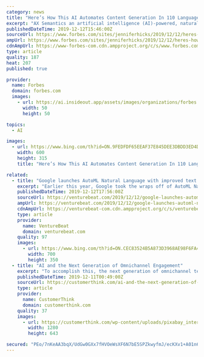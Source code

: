 ```yaml
---
category: news
title: "Here’s How This AI Automates Content Generation In 110 Languages"
excerpt: "AX Semantics an artificial intelligence (AI)-powered, natural language generation (NLG) company said it could create AI-produced content in more than 110 languages. The Stuttgart-based company which launched in the US today, 12 December 2019 already works with hundreds of customers, including several Fortune 500 companies such as Deloitte for ..."
publishedDateTime: 2019-12-12T15:46:00Z
sourceUrl: https://www.forbes.com/sites/jenniferhicks/2019/12/12/heres-how-this-ai-automates-content-generation-in-110-languages/
ampUrl: https://www.forbes.com/sites/jenniferhicks/2019/12/12/heres-how-this-ai-automates-content-generation-in-110-languages/amp/
cdnAmpUrl: https://www-forbes-com.cdn.ampproject.org/c/s/www.forbes.com/sites/jenniferhicks/2019/12/12/heres-how-this-ai-automates-content-generation-in-110-languages/amp/
type: article
quality: 187
heat: 207
published: true

provider:
  name: Forbes
  domain: forbes.com
  images:
    - url: https://ai.insideout.app/assets/images/organizations/forbes.com-50x50.jpg
      width: 50
      height: 50

topics:
  - AI

images:
  - url: https://www.bing.com/th?id=ON.9FEDFDF65EEAF37E845DEE3DBDD3ED4D
    width: 600
    height: 315
    title: "Here’s How This AI Automates Content Generation In 110 Languages"

related:
  - title: "Google launches AutoML Natural Language with improved text classification and model training"
    excerpt: "Earlier this year, Google took the wraps off of AutoML Natural Language, an extension of its Cloud AutoML machine learning platform to the natural language processing domain. After a months-long beta, AutoML today launched in general availability for customers globally, with support for tasks like classification, sentiment analysis, and entity ..."
    publishedDateTime: 2019-12-12T17:56:00Z
    sourceUrl: https://venturebeat.com/2019/12/12/google-launches-automl-natural-language-with-improved-text-classification-and-model-training/
    ampUrl: https://venturebeat.com/2019/12/12/google-launches-automl-natural-language-with-improved-text-classification-and-model-training/amp/
    cdnAmpUrl: https://venturebeat-com.cdn.ampproject.org/c/s/venturebeat.com/2019/12/12/google-launches-automl-natural-language-with-improved-text-classification-and-model-training/amp/
    type: article
    provider:
      name: VentureBeat
      domain: venturebeat.com
    quality: 97
    images:
      - url: https://www.bing.com/th?id=ON.CEC83524B5A873D3968AE98F6FA40A63
        width: 700
        height: 350
  - title: "AI and the Next Generation of Omnichannel Engagement"
    excerpt: "To accomplish this, the next generation of omnichannel technology and consumer communication strategies lie within artificial intelligence (AI). Automation Through Self-Service While AI has already begun to impact customer service, there is much more still to come. For example, Salesforce’s new State of Service report predicts that AI will ..."
    publishedDateTime: 2019-12-11T00:49:00Z
    sourceUrl: https://customerthink.com/ai-and-the-next-generation-of-omnichannel-engagement/
    type: article
    provider:
      name: CustomerThink
      domain: customerthink.com
    quality: 37
    images:
      - url: https://customerthink.com/wp-content/uploads/pixabay_internet-1593384_1280-online-shopping-1.jpg
        width: 1280
        height: 643

secured: "PEo/7nKeAA3bqX/UdGw0GXx7fHVOeWsXF6N7bE5SPZkwyfmJ/ecKXv1+A01n6AFNxSHABfl0Y6QNzoGs97Y7752BJu5xeNKQwBcVcfzHSuz7DROnVoZOGVt9tQ722NdOGdXg+H4l1Too4P6X6JsyLLAc4kC9F2dHryGc99IOlGoZFfHVRDEk1+fL1qUb2sxYVqLQCQ95OUsdPw9LZhi1U3KHSlmbRUQE4Vf3R9DGljM+nhwk5kiHjdpqOzr/oeFBYPm+sOa2H7S0/WaMnoQKbQ4ZKba9atgVEH4nkMK6CNU=;elPvHYJe27QvZyf8G9BkPA=="
---
```


